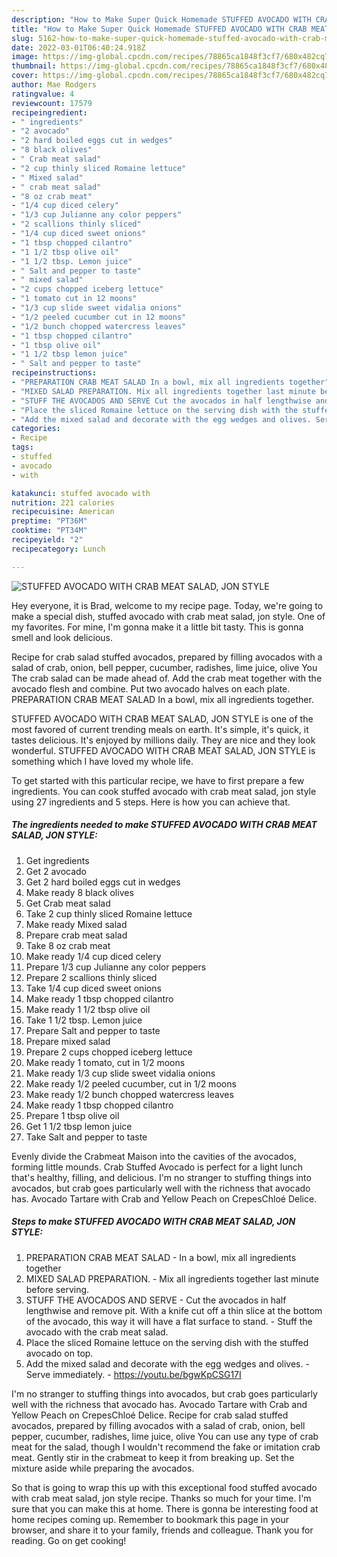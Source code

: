 ```yaml
---
description: "How to Make Super Quick Homemade STUFFED AVOCADO WITH CRAB MEAT SALAD, JON STYLE"
title: "How to Make Super Quick Homemade STUFFED AVOCADO WITH CRAB MEAT SALAD, JON STYLE"
slug: 5162-how-to-make-super-quick-homemade-stuffed-avocado-with-crab-meat-salad-jon-style
date: 2022-03-01T06:40:24.918Z
image: https://img-global.cpcdn.com/recipes/78865ca1848f3cf7/680x482cq70/stuffed-avocado-with-crab-meat-salad-jon-style-recipe-main-photo.jpg
thumbnail: https://img-global.cpcdn.com/recipes/78865ca1848f3cf7/680x482cq70/stuffed-avocado-with-crab-meat-salad-jon-style-recipe-main-photo.jpg
cover: https://img-global.cpcdn.com/recipes/78865ca1848f3cf7/680x482cq70/stuffed-avocado-with-crab-meat-salad-jon-style-recipe-main-photo.jpg
author: Mae Rodgers
ratingvalue: 4
reviewcount: 17579
recipeingredient:
- " ingredients"
- "2 avocado"
- "2 hard boiled eggs cut in wedges"
- "8 black olives"
- " Crab meat salad"
- "2 cup thinly sliced Romaine lettuce"
- " Mixed salad"
- " crab meat salad"
- "8 oz crab meat"
- "1/4 cup diced celery"
- "1/3 cup Julianne any color peppers"
- "2 scallions thinly sliced"
- "1/4 cup diced sweet onions"
- "1 tbsp chopped cilantro"
- "1 1/2 tbsp olive oil"
- "1 1/2 tbsp. Lemon juice"
- " Salt and pepper to taste"
- " mixed salad"
- "2 cups chopped iceberg lettuce"
- "1 tomato cut in 12 moons"
- "1/3 cup slide sweet vidalia onions"
- "1/2 peeled cucumber cut in 12 moons"
- "1/2 bunch chopped watercress leaves"
- "1 tbsp chopped cilantro"
- "1 tbsp olive oil"
- "1 1/2 tbsp lemon juice"
- " Salt and pepper to taste"
recipeinstructions:
- "PREPARATION CRAB MEAT SALAD In a bowl, mix all ingredients together"
- "MIXED SALAD PREPARATION. Mix all ingredients together last minute before serving."
- "STUFF THE AVOCADOS AND SERVE Cut the avocados in half lengthwise and remove pit. With a knife cut off a thin slice at the bottom of the avocado, this way it will have a flat surface to stand. Stuff the avocado with the crab meat salad."
- "Place the sliced Romaine lettuce on the serving dish with the stuffed avocado on top."
- "Add the mixed salad and decorate with the egg wedges and olives. Serve immediately. https://youtu.be/bgwKpCSG17I"
categories:
- Recipe
tags:
- stuffed
- avocado
- with

katakunci: stuffed avocado with 
nutrition: 221 calories
recipecuisine: American
preptime: "PT36M"
cooktime: "PT34M"
recipeyield: "2"
recipecategory: Lunch

---
```



![STUFFED AVOCADO WITH CRAB MEAT SALAD, JON STYLE](https://img-global.cpcdn.com/recipes/78865ca1848f3cf7/680x482cq70/stuffed-avocado-with-crab-meat-salad-jon-style-recipe-main-photo.jpg)

Hey everyone, it is Brad, welcome to my recipe page. Today, we're going to make a special dish, stuffed avocado with crab meat salad, jon style. One of my favorites. For mine, I'm gonna make it a little bit tasty. This is gonna smell and look delicious.

Recipe for crab salad stuffed avocados, prepared by filling avocados with a salad of crab, onion, bell pepper, cucumber, radishes, lime juice, olive You The crab salad can be made ahead of. Add the crab meat together with the avocado flesh and combine. Put two avocado halves on each plate. PREPARATION CRAB MEAT SALAD In a bowl, mix all ingredients together.

STUFFED AVOCADO WITH CRAB MEAT SALAD, JON STYLE is one of the most favored of current trending meals on earth. It's simple, it's quick, it tastes delicious. It's enjoyed by millions daily. They are nice and they look wonderful. STUFFED AVOCADO WITH CRAB MEAT SALAD, JON STYLE is something which I have loved my whole life.


To get started with this particular recipe, we have to first prepare a few ingredients. You can cook stuffed avocado with crab meat salad, jon style using 27 ingredients and 5 steps. Here is how you can achieve that.

<!--inarticleads1-->

##### The ingredients needed to make STUFFED AVOCADO WITH CRAB MEAT SALAD, JON STYLE:

1. Get  ingredients
1. Get 2 avocado
1. Get 2 hard boiled eggs cut in wedges
1. Make ready 8 black olives
1. Get  Crab meat salad
1. Take 2 cup thinly sliced Romaine lettuce
1. Make ready  Mixed salad
1. Prepare  crab meat salad
1. Take 8 oz crab meat
1. Make ready 1/4 cup diced celery
1. Prepare 1/3 cup Julianne any color peppers
1. Prepare 2 scallions thinly sliced
1. Take 1/4 cup diced sweet onions
1. Make ready 1 tbsp chopped cilantro
1. Make ready 1 1/2 tbsp olive oil
1. Take 1 1/2 tbsp. Lemon juice
1. Prepare  Salt and pepper to taste
1. Prepare  mixed salad
1. Prepare 2 cups chopped iceberg lettuce
1. Make ready 1 tomato, cut in 1/2 moons
1. Make ready 1/3 cup slide sweet vidalia onions
1. Make ready 1/2 peeled cucumber, cut in 1/2 moons
1. Make ready 1/2 bunch chopped watercress leaves
1. Make ready 1 tbsp chopped cilantro
1. Prepare 1 tbsp olive oil
1. Get 1 1/2 tbsp lemon juice
1. Take  Salt and pepper to taste


Evenly divide the Crabmeat Maison into the cavities of the avocados, forming little mounds. Crab Stuffed Avocado is perfect for a light lunch that&#39;s healthy, filling, and delicious. I&#39;m no stranger to stuffing things into avocados, but crab goes particularly well with the richness that avocado has. Avocado Tartare with Crab and Yellow Peach on CrepesChloé Delice. 

<!--inarticleads2-->

##### Steps to make STUFFED AVOCADO WITH CRAB MEAT SALAD, JON STYLE:

1. PREPARATION CRAB MEAT SALAD - In a bowl, mix all ingredients together
1. MIXED SALAD PREPARATION. - Mix all ingredients together last minute before serving.
1. STUFF THE AVOCADOS AND SERVE - Cut the avocados in half lengthwise and remove pit. With a knife cut off a thin slice at the bottom of the avocado, this way it will have a flat surface to stand. - Stuff the avocado with the crab meat salad.
1. Place the sliced Romaine lettuce on the serving dish with the stuffed avocado on top.
1. Add the mixed salad and decorate with the egg wedges and olives. - Serve immediately. - https://youtu.be/bgwKpCSG17I


I&#39;m no stranger to stuffing things into avocados, but crab goes particularly well with the richness that avocado has. Avocado Tartare with Crab and Yellow Peach on CrepesChloé Delice. Recipe for crab salad stuffed avocados, prepared by filling avocados with a salad of crab, onion, bell pepper, cucumber, radishes, lime juice, olive You can use any type of crab meat for the salad, though I wouldn&#39;t recommend the fake or imitation crab meat. Gently stir in the crabmeat to keep it from breaking up. Set the mixture aside while preparing the avocados. 

So that is going to wrap this up with this exceptional food stuffed avocado with crab meat salad, jon style recipe. Thanks so much for your time. I'm sure that you can make this at home. There is gonna be interesting food at home recipes coming up. Remember to bookmark this page in your browser, and share it to your family, friends and colleague. Thank you for reading. Go on get cooking!
